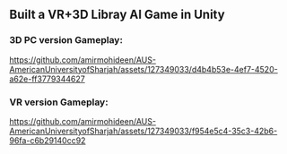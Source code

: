 ## Built a VR+3D Libray AI Game in Unity

### 3D PC version Gameplay:

https://github.com/amirmohideen/AUS-AmericanUniversityofSharjah/assets/127349033/d4b4b53e-4ef7-4520-a62e-ff3779344627

### VR version Gameplay:

https://github.com/amirmohideen/AUS-AmericanUniversityofSharjah/assets/127349033/f954e5c4-35c3-42b6-96fa-c6b29140cc92

